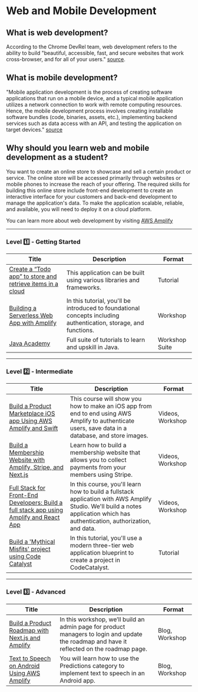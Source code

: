 # Web and Mobile Development

## What is web development?

According to the Chrome DevRel team, web development refers to the ability to build "beautiful, accessible, fast, and secure websites that work cross-browser, and for all of your users." [source](https://web.dev/about/).

## What is mobile development?

"Mobile application development is the process of creating software applications that run on a mobile device, and a typical mobile application utilizes a network connection to work with remote computing resources. Hence, the mobile development process involves creating installable software bundles (code, binaries, assets, etc.), implementing backend services such as data access with an API, and testing the application on target devices." [source](https://aws.amazon.com/mobile/mobile-application-development/)

## Why should you learn web and mobile development as a student?

You want to create an online store to showcase and sell a certain product or service. The online store will be accessed primarily through websites or mobile phones to increase the reach of your offering. The required skills for building this online store include front-end development to create an interactive interface for your customers and back-end development to manage the application's data. To make the application scalable, reliable, and available, you will need to deploy it on a cloud platform.

You can learn more about web development by visiting [AWS Amplify](https://aws.amazon.com/amplify/)

---

### Level :one: - Getting Started

| Title                                                                                                           | Description                                                                                         | Format         |
|-----------------------------------------------------------------------------------------------------------------|-----------------------------------------------------------------------------------------------------|----------------|
| [Create a “Todo app” to store and retrieve items in a cloud ](https://docs.amplify.aws/start/q/integration/js/) | This application can be built using various libraries and frameworks. |     Tutorial           |
| [Building a Serverless Web App with Amplify](https://catalog.us-east-1.prod.workshops.aws/workshops/1665a9b6-958b-4b70-ba52-14127b8fa99f/en-US) |In this tutorial, you'll be introduced to foundational concepts including authentication, storage, and functions. | Workshop |
| [Java Academy](https://catalog.workshops.aws/java-academy/en-US) | Full suite of tutorials to learn and upskill in Java. | Workshop Suite |

---

### Level :two: - Intermediate

| Title                                                                                                                                                        | Description                                                                                                                                                                    | Format           |
|--------------------------------------------------------------------------------------------------------------------------------------------------------------|--------------------------------------------------------------------------------------------------------------------------------------------------------------------------------|------------------|
| [Build a Product Marketplace iOS app Using AWS Amplify and Swift](https://amplify.aws/learn/courses/Swift-Course-70a6d)                                          | This course will show you how to make an iOS app from end to end using AWS Amplify to authenticate users, save data in a database, and store images.                           | Videos, Workshop |
| [Build a Membership Website with Amplify, Stripe, and Next.js](https://amplify.aws/learn/courses/Build-a-Membership-Website-c61a0)                           | Learn how to build a membership website that allows you to collect payments from your members using Stripe.                                                                    | Videos, Workshop |
| [Full Stack for Front-End Developers: Build a full stack app using Amplify and React App](https://amplify.aws/learn/courses/Fullstack-for-Frontend-Developers-e7319) | In this course, you'll learn how to build a fullstack application with AWS Amplify Studio. We'll build a notes application which has authentication, authorization, and data.  | Videos, Workshop |
| [Build a 'Mythical Misfits' project using Code Catalyst](https://docs.aws.amazon.com/codecatalyst/latest/userguide/getting-started-template-project.html) |In this tutorial, you'll use a modern three-tier web application blueprint to create a project in CodeCatalyst. | Tutorial |

---

### Level :three: - Advanced

| Title                                                                                                                                     | Description                                                                                                                                 | Format         |
|-------------------------------------------------------------------------------------------------------------------------------------------|---------------------------------------------------------------------------------------------------------------------------------------------|----------------|
| [Build a Product Roadmap with Next.js and Amplify](https://aws.amazon.com/blogs/mobile/build-a-product-roadmap-with-next-js-and-amplify/) | In this workshop, we’ll build an admin page for product managers to login and update the roadmap and have it reflected on the roadmap page. | Blog, Workshop |
| [Text to Speech on Android Using AWS Amplify](https://aws.amazon.com/blogs/mobile/text-to-speech-on-android-using-aws-amplify/)           | You will learn how to use the Predictions category to implement text to speech in an Android app.                                           | Blog, Workshop |
